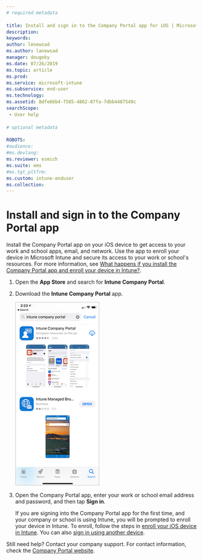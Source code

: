 ```yaml
---
# required metadata

title: Install and sign in to the Company Portal app for iOS | Microsoft Docs
description:
keywords:
author: lenewsad
ms.author: lanewsad
manager: dougeby
ms.date: 07/26/2019
ms.topic: article
ms.prod:
ms.service: microsoft-intune
ms.subservice: end-user
ms.technology:
ms.assetid: 8dfe66b4-f585-4862-87fa-7dbb4487549c
searchScope:
 - User help

# optional metadata

ROBOTS:  
#audience:
#ms.devlang:
ms.reviewer: esmich
ms.suite: ems
#ms.tgt_pltfrm:
ms.custom: intune-enduser
ms.collection: 
---
```



# Install and sign in to the Company Portal app

Install the Company Portal app on your iOS device to get access to your work and school apps, email, and network. Use the app to enroll your device in Microsoft Intune and secure its access to your work or school's resources. For more information, see [What happens if you install the Company Portal app and enroll your device in Intune?](what-happens-if-you-install-the-company-portal-app-and-enroll-your-device-in-intune-ios.md).

1. Open the **App Store** and search for **Intune Company Portal**.

2. Download the **Intune Company Portal** app.

    ![Screenshot of how the Intune Company Portal app appears in the App Store.](./media/cp-ios-redesign-after-1904.PNG)  

3. Open the Company Portal app, enter your work or school email address and password, and then tap **Sign in**.

    If you are signing into the Company Portal app for the first time, and your company or school is using Intune, you will be prompted to enroll your device in Intune. To enroll, follow the steps in [enroll your iOS device in Intune](enroll-your-device-in-intune-ios.md). You can also [sign in using another device](https://docs.microsoft.com/intune-user-help/sign-in-to-the-company-portal#sign-in-from-another-device).

Still need help? Contact your company support. For contact information, check the [Company Portal website](https://go.microsoft.com/fwlink/?linkid=2010980).
